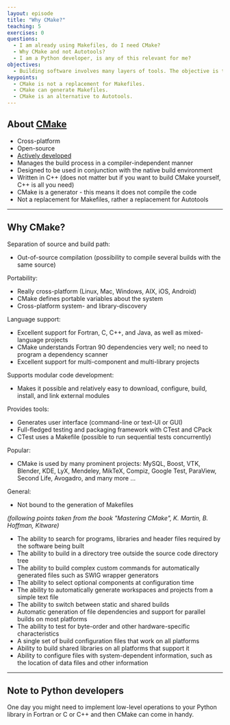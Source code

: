 ```yaml
---
layout: episode
title: "Why CMake?"
teaching: 5
exercises: 0
questions:
  - I am already using Makefiles, do I need CMake?
  - Why CMake and not Autotools?
  - I am a Python developer, is any of this relevant for me?
objectives:
  - Building software involves many layers of tools. The objective is to be able to place CMake in this stack.
keypoints:
  - CMake is not a replacement for Makefiles.
  - CMake can generate Makefiles.
  - CMake is an alternative to Autotools.
---
```


## About [CMake](https://cmake.org)

- Cross-platform
- Open-source
- [Actively developed](https://github.com/Kitware/CMake)
- Manages the build process in a compiler-independent manner
- Designed to be used in conjunction with the native build environment
- Written in C++ (does not matter but if you want to build CMake yourself, C++ is all you need)
- CMake is a generator - this means it does not compile the code
- Not a replacement for Makefiles, rather a replacement for Autotools

---

## Why CMake?

Separation of source and build path:

- Out-of-source compilation (possibility to compile several builds with the same source)

Portability:

- Really cross-platform (Linux, Mac, Windows, AIX, iOS, Android)
- CMake defines portable variables about the system
- Cross-platform system- and library-discovery

Language support:

- Excellent support for Fortran, C, C++, and Java, as well as mixed-language projects
- CMake understands Fortran 90 dependencies very well; no need to program a dependency scanner
- Excellent support for multi-component and multi-library projects

Supports modular code development:

- Makes it possible and relatively easy to download, configure, build, install, and link external modules

Provides tools:

- Generates user interface (command-line or text-UI or GUI)
- Full-fledged testing and packaging framework with CTest and CPack
- CTest uses a Makefile (possible to run sequential tests concurrently)

Popular:

- CMake is used by many prominent projects:
  MySQL, Boost, VTK, Blender, KDE, LyX, Mendeley, MikTeX, Compiz, Google Test, ParaView, Second Life, Avogadro, and many more ...

General:

- Not bound to the generation of Makefiles

*(following points taken from the book "Mastering CMake", K. Martin, B. Hoffman, Kitware)*

* The ability to search for programs, libraries and header files required by the software being built
* The ability to build in a directory tree outside the source code directory tree
* The ability to build complex custom commands for automatically generated files such as  SWIG wrapper generators
* The ability to select optional components at configuration time
* The ability to automatically generate workspaces and projects from a simple text file
* The ability to switch between static and shared builds
* Automatic generation of file dependencies and support for parallel builds on most platforms
* The ability to test for byte-order and other hardware-specific characteristics
* A single set of build configuration files that work on all platforms
* Ability to build shared libraries on all platforms that support it
* Ability to configure files with system-dependent information, such as the location of data files and other information

---

## Note to Python developers

One day you might need to implement low-level operations to your Python library
in Fortran or C or C++ and then CMake can come in handy.
